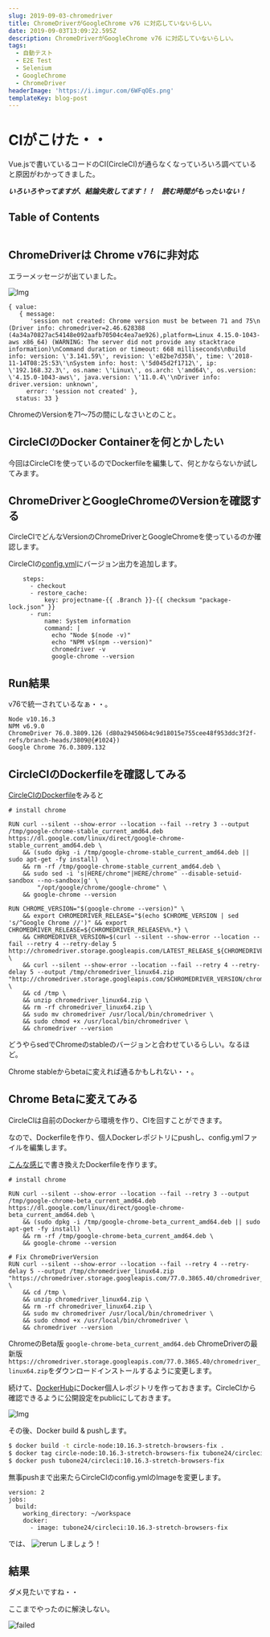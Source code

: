 ```yaml
---
slug: 2019-09-03-chromedriver
title: ChromeDriverがGoogleChrome v76 に対応していないらしい。
date: 2019-09-03T13:09:22.595Z
description: ChromeDriverがGoogleChrome v76 に対応していないらしい。
tags:
  - 自動テスト
  - E2E Test
  - Selenium
  - GoogleChrome
  - ChromeDriver
headerImage: 'https://i.imgur.com/6WFqOEs.png'
templateKey: blog-post
---
```

# CIがこけた・・

Vue.jsで書いているコードのCI(CircleCI)が通らなくなっていろいろ調べていると原因がわかってきました。

***いろいろやってますが、結論失敗してます！！　読む時間がもったいない！***

## Table of Contents

```toc

```

## ChromeDriverは Chrome v76に非対応

エラーメッセージが出ていました。

![Img](https://i.imgur.com/6WFqOEs.png)

```bash{numberLines: 1}
{ value:
   { message:
      'session not created: Chrome version must be between 71 and 75\n  (Driver info: chromedriver=2.46.628388 (4a34a70827ac54148e092aafb70504c4ea7ae926),platform=Linux 4.15.0-1043-aws x86_64) (WARNING: The server did not provide any stacktrace information)\nCommand duration or timeout: 668 milliseconds\nBuild info: version: \'3.141.59\', revision: \'e82be7d358\', time: \'2018-11-14T08:25:53\'\nSystem info: host: \'5d045d2f1712\', ip: \'192.168.32.3\', os.name: \'Linux\', os.arch: \'amd64\', os.version: \'4.15.0-1043-aws\', java.version: \'11.0.4\'\nDriver info: driver.version: unknown',
     error: 'session not created' },
  status: 33 }
```

ChromeのVersionを71～75の間にしなさいとのこと。

## CircleCIのDocker Containerを何とかしたい

今回はCircleCIを使っているのでDockerfileを編集して、何とかならないか試してみます。

## ChromeDriverとGoogleChromeのVersionを確認する

CircleCIでどんなVersionのChromeDriverとGoogleChromeを使っているのか確認します。

CircleCIの[config.yml](https://github.com/tubone24/ebook-homebrew-vue-typescript-client/blob/master/.circleci/config.yml)にバージョン出力を追加します。

```yaml{numberLines: 7}{16, 17}
    steps:
      - checkout
      - restore_cache:
          key: projectname-{{ .Branch }}-{{ checksum "package-lock.json" }}
      - run:
          name: System information
          command: |
            echo "Node $(node -v)"
            echo "NPM v$(npm --version)"
            chromedriver -v
            google-chrome --version
```

## Run結果

v76で統一されているなぁ・・。

```bash{numberLines: 1}{3, 4}
Node v10.16.3
NPM v6.9.0
ChromeDriver 76.0.3809.126 (d80a294506b4c9d18015e755cee48f953ddc3f2f-refs/branch-heads/3809@{#1024})
Google Chrome 76.0.3809.132 
```

## CircleCIのDockerfileを確認してみる

[CircleCIのDockerfile](https://github.com/tubone24/circleci-dockerfiles/blob/master/node/images/10.16.3-stretch/browsers/Dockerfile)をみると

```dockerfile{numberLines: 41}
# install chrome

RUN curl --silent --show-error --location --fail --retry 3 --output /tmp/google-chrome-stable_current_amd64.deb https://dl.google.com/linux/direct/google-chrome-stable_current_amd64.deb \
    && (sudo dpkg -i /tmp/google-chrome-stable_current_amd64.deb || sudo apt-get -fy install)  \
    && rm -rf /tmp/google-chrome-stable_current_amd64.deb \
    && sudo sed -i 's|HERE/chrome"|HERE/chrome" --disable-setuid-sandbox --no-sandbox|g' \
        "/opt/google/chrome/google-chrome" \
    && google-chrome --version

RUN CHROME_VERSION="$(google-chrome --version)" \
    && export CHROMEDRIVER_RELEASE="$(echo $CHROME_VERSION | sed 's/^Google Chrome //')" && export CHROMEDRIVER_RELEASE=${CHROMEDRIVER_RELEASE%%.*} \
    && CHROMEDRIVER_VERSION=$(curl --silent --show-error --location --fail --retry 4 --retry-delay 5 http://chromedriver.storage.googleapis.com/LATEST_RELEASE_${CHROMEDRIVER_RELEASE}) \
    && curl --silent --show-error --location --fail --retry 4 --retry-delay 5 --output /tmp/chromedriver_linux64.zip "http://chromedriver.storage.googleapis.com/$CHROMEDRIVER_VERSION/chromedriver_linux64.zip" \
    && cd /tmp \
    && unzip chromedriver_linux64.zip \
    && rm -rf chromedriver_linux64.zip \
    && sudo mv chromedriver /usr/local/bin/chromedriver \
    && sudo chmod +x /usr/local/bin/chromedriver \
    && chromedriver --version

```

どうやらsedでChromeのstableのバージョンと合わせているらしい。なるほど。

Chrome stableからbetaに変えれば通るかもしれない・・。

## Chrome Betaに変えてみる

CircleCIは自前のDockerから環境を作り、CIを回すことができます。

なので、Dockerfileを作り、個人Dockerレポジトリにpushし、config.ymlファイルを編集します。

[こんな感じ](https://github.com/tubone24/ebook-homebrew-vue-typescript-client/blob/master/docker/circleci/fix_chromedriver/Dockerfile)で書き換えたDockerfileを作ります。

```dockerfile{numberLines: 42}
# install chrome

RUN curl --silent --show-error --location --fail --retry 3 --output /tmp/google-chrome-beta_current_amd64.deb https://dl.google.com/linux/direct/google-chrome-beta_current_amd64.deb \
    && (sudo dpkg -i /tmp/google-chrome-beta_current_amd64.deb || sudo apt-get -fy install)  \
    && rm -rf /tmp/google-chrome-beta_current_amd64.deb \
    && google-chrome --version

# Fix ChromeDriverVersion
RUN curl --silent --show-error --location --fail --retry 4 --retry-delay 5 --output /tmp/chromedriver_linux64.zip "https://chromedriver.storage.googleapis.com/77.0.3865.40/chromedriver_linux64.zip" \
    && cd /tmp \
    && unzip chromedriver_linux64.zip \
    && rm -rf chromedriver_linux64.zip \
    && sudo mv chromedriver /usr/local/bin/chromedriver \
    && sudo chmod +x /usr/local/bin/chromedriver \
    && chromedriver --version
```

ChromeのBeta版 `google-chrome-beta_current_amd64.deb` ChromeDriverの最新版`https://chromedriver.storage.googleapis.com/77.0.3865.40/chromedriver_linux64.zip`をダウンロードインストールするように変更します。

続けて、[DockerHub](https://cloud.docker.com/i)にDocker個人レポジトリを作っておきます。CircleCIから確認できるように公開設定をpublicにしておきます。

![Img](https://i.imgur.com/8xlE18N.png)

その後、Docker build & pushします。

```bash
$ docker build -t circle-node:10.16.3-stretch-browsers-fix .
$ docker tag circle-node:10.16.3-stretch-browsers-fix tubone24/circleci:10.16.3-stretch-browsers-fi
$ docker push tubone24/circleci:10.16.3-stretch-browsers-fix
```

無事pushまで出来たらCircleCIのconfig.ymlのImageを変更します。

```yaml{numberLines: 1}
version: 2
jobs:
  build:
    working_directory: ~/workspace
    docker:
      - image: tubone24/circleci:10.16.3-stretch-browsers-fix
```

では、 ![rerun](https://i.imgur.com/w7LQ34r.png) しましょう！

## 結果

ダメ見たいですね・・

ここまでやったのに解決しない。

![failed](https://i.imgur.com/p2WKJeV.png)
